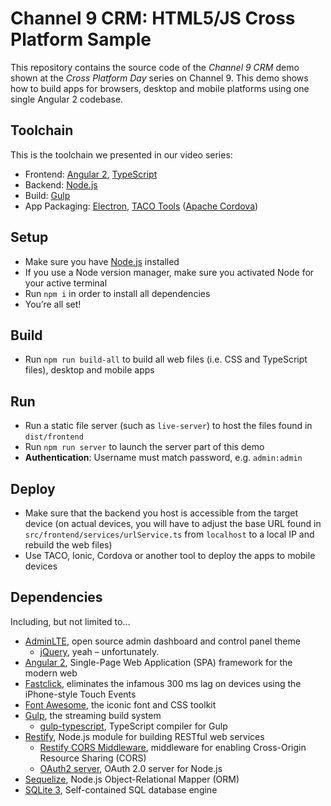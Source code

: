 # Channel 9 CRM: HTML5/JS Cross Platform Sample

This repository contains the source code of the *Channel 9 CRM* demo shown at the *Cross Platform Day* series on Channel 9. This demo shows how to build apps for browsers, desktop and mobile platforms using one single Angular 2 codebase.

## Toolchain
This is the toolchain we presented in our video series:

* Frontend: [Angular 2](https://angular.io), [TypeScript](http://typescriptlang.org)
* Backend: [Node.js](https://nodejs.org)
* Build: [Gulp](http://gulpjs.com/)
* App Packaging: [Electron](electron.atom.io), [TACO Tools](http://taco.tools) ([Apache Cordova](http://cordova.apache.org))

## Setup
* Make sure you have [Node.js](https://nodejs.org) installed
* If you use a Node version manager, make sure you activated Node for your active terminal
* Run `npm i` in order to install all dependencies
* You’re all set!

## Build
* Run `npm run build-all` to build all web files (i.e. CSS and TypeScript files), desktop and mobile apps

## Run
* Run a static file server (such as `live-server`) to host the files found in `dist/frontend` 
* Run `npm run server` to launch the server part of this demo
* **Authentication**: Username must match password, e.g. `admin:admin`

## Deploy
* Make sure that the backend you host is accessible from the target device (on actual devices, you will have to adjust the base URL found in `src/frontend/services/urlService.ts` from `localhost` to a local IP and rebuild the web files)
* Use TACO, Ionic, Cordova or another tool to deploy the apps to mobile devices

## Dependencies
Including, but not limited to…

* [AdminLTE](https://github.com/almasaeed2010/AdminLTE), open source admin dashboard and control panel theme
  * [jQuery](), yeah – unfortunately.
* [Angular 2](https://angular.io), Single-Page Web Application (SPA) framework for the modern web
* [Fastclick](https://github.com/ftlabs/fastclick), eliminates the infamous 300 ms lag on devices using the iPhone-style Touch Events
* [Font Awesome](https://fortawesome.github.io/Font-Awesome/), the iconic font and CSS toolkit
* [Gulp](http://gulpjs.com/), the streaming build system
  * [gulp-typescript](https://www.npmjs.com/package/gulp-typescript), TypeScript compiler for Gulp
* [Restify](http://restify.com/), Node.js module for building RESTful web services
  * [Restify CORS Middleware](https://github.com/TabDigital/restify-cors-middleware), middleware for enabling Cross-Origin Resource Sharing (CORS)
  * [OAuth2 server](https://www.npmjs.com/package/oauth2-server), OAuth 2.0 server for Node.js
* [Sequelize](https://github.com/sequelize/sequelize), Node.js Object-Relational Mapper (ORM)
* [SQLite 3](https://www.sqlite.org/), Self-contained SQL database engine
